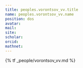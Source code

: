 ```yaml
---
title: peoples.vorontsov_vv.title
name: peoples.vorontsov_vv.name
position: dos
avatar:
mail:
site:
scholar:
orcid:
mathnet:
---
```


{% tf _people/vorontsov_vv.md %}